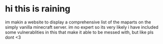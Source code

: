# hi this is raining
im makin a website to display a comprehensive list of the maparts on the simply vanilla minecraft server. im no expert so its very likely i have included some vulnerablities in this that make it able to be messed with, but like pls dont <3